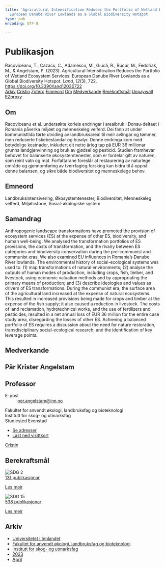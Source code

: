 ```yaml
---
title: 'Agricultural Intensification Reduces the Portfolio of Wetland Ecosystem Services:
  European Danube River Lowlands as a Global Biodiversity Hotspot'
type: pub
encoding: UTF-8

---
```

<h1>Publikasjon</h1>
<article id="csl-bib-container-78BT3FUH" class="csl-bib-container">
  <div class="csl-bib-body"> <div class="csl-entry">Racoviceanu, T., Cazacu, C., Adamescu, M., Giucă, R., Bucur, M., Fedoriak, M., &#38; Angelstam, P. (2023). Agricultural Intensification Reduces the Portfolio of Wetland Ecosystem Services: European Danube River Lowlands as a Global Biodiversity Hotspot. <i>Land</i>, <i>12</i>(3), 722. <a href="https://doi.org/10.3390/land12030722">https://doi.org/10.3390/land12030722</a></div> </div>
  <div class="csl-bib-buttons">
    <a href="#taxonomy-article-78BT3FUH" alt="archive" class="csl-bib-button">Arkiv</a>
    <a href="https://app.cristin.no/results/show.jsf?id=2143432" alt="Cristin" class="csl-bib-button">Cristin</a>
    <a href="http://zotero.org/groups/5881554/items/78BT3FUH" alt="Zotero" class="csl-bib-button">Zotero</a>
    <a href="#keywords-article-78BT3FUH" alt="keywords" class="csl-bib-button">Emneord</a>
    <a href="#about-article-78BT3FUH" alt="about_pub" class="csl-bib-button">Om</a>
    <a href="#contributors-article-78BT3FUH" alt="contributors" class="csl-bib-button">Medverkande</a>
    <a href="#sdg-article-78BT3FUH" alt="sdg" class="csl-bib-button">Berekraftsmål</a>
    <a href="https://www.mdpi.com/2073-445X/12/3/722/pdf?version=1679451746" alt="Unpaywall" class="csl-bib-button">Unpaywall</a>
    <a href="https://www.mdpi.com/2073-445X/12/3/722/pdf?version=1679451746" alt="EZproxy" class="csl-bib-button">EZproxy</a>
  </div>
  <div id="csl-bib-meta-container-78BT3FUH"></div>
</article>
<div id="csl-bib-meta-78BT3FUH" class="csl-bib-meta">
  <article id="about-article-78BT3FUH" class="about_pub-article">
    <h1>Om</h1>
    Racoviceanu et al. undersøkte korleis endringar i arealbruk i Donau-deltaet i Romania påverka miljøet og menneskeleg velferd. Dei fann at under kommunisttida førte utviding av landbruksareal til meir avlingar og tømmer, men reduserte fiskebestandar og husdyr. Denne endringa kom med betydelige kostnader, inkludert eit netto årleg tap på EUR 36 millionar grunna landgjenvinning og bruk av gjødsel og pesticid. Studien framhevar behovet for balanserte økosystemtenester, som er fordelar gitt av naturen, som reint vatn og mat. Forfattarane foreslår at restaurering av naturlege område og gjennomføring av tverrfagleg forsking kan bidra til å oppnå denne balansen, og sikre både biodiversitet og menneskelege behov.
  </article>
  <article id="keywords-article-78BT3FUH" class="keywords-article">
    <h1>Emneord</h1>
    Landbruksintensivering, Økosystemtenester, Biodiversitet, Menneskeleg velferd, Miljøhistorie, Sosial-økologiske system
  </article>
  <article id="abstract-article-78BT3FUH" class="abstract-article">
    <h1>Samandrag</h1>
    Anthropogenic landscape transformations have promoted the provision of ecosystem services (ES) at the expense of other ES, biodiversity, and human well-being. We analysed the transformation portfolios of ES provisions, the costs of transformation, and the rivalry between ES categories and biodiversity conservation during the pre-communist and communist eras. We also examined EU influences in Romania’s Danube River lowlands. The environmental history of social-ecological systems was used to: (1) map transformations of natural environments; (2) analyse the outputs of human modes of production, including crops, fish, timber, and livestock, using economic valuation methods and by appropriating the primary means of production; and (3) describe ideologies and values as drivers of ES transformations. During the communist era, the surface area of the agricultural land increased at the expense of natural ecosystems. This resulted in increased provisions being made for crops and timber at the expense of the fish supply; it also caused a reduction in livestock. The costs of land reclamation, hydrotechnical works, and the use of fertilizers and pesticides, resulted in a net annual loss of EUR 36 million for the entire case study area, disregarding the losses of other ES. Achieving a balanced portfolio of ES requires a discussion about the need for nature restoration, transdisciplinary social-ecological research, and the identification of key leverage points.
  </article>
  <article id="contributors-article-78BT3FUH" class="contributors-article">
    <h1>Medverkande</h1>
    <div class="personas"> <div class="vrtx-hinn-person-card"> <div class="photo"> <i class="lar la-user-circle missing-person"></i> </div> <div class="info"> <hgroup><h1>Pär Krister Angelstam</h1> <h2>Professor</h2> </hgroup><dl> <dt>E-post</dt> <dd> <a href="mailto:per.angelstam@inn.no">per.angelstam@inn.no</a> </dd> </dl> <p> Fakultet for anvendt økologi, landbruksfag og bioteknologi<br> Institutt for skog- og utmarksfag<br> Studiested Evenstad </p> <ul class="vrtx-hinn-links"> <li><a href="https://www.inn.no/finn-en-ansatt/per-angelstam.html#vrtx-hinn-addresses">Se adresser</a></li> <li><a href="https://www.inn.no/finn-en-ansatt/per-angelstam.html?vrtx=vcf">Last ned visittkort</a></li> </ul> </div> </div> <a href="https://app.cristin.no/persons/show.jsf?id=1318014" alt="Cristin URL" class="personas-cristin">Cristin</a> </div>
  </article>
  <article id="sdg-article-78BT3FUH" class="sdg-article">
    <h1>Berekraftsmål</h1>
    <div class="sdg-container"><div id="sdg2" class="sdg">
        <img src="{{< params subfolder >}}images/sdg/sdg02_nn.png" class="image" alt="SDG 2">
        <div class="sdg-overlay">
          <a href="{{< params subfolder >}}nn/archive/?sdg=2#archive" class="sdg-publication-count"><span>131</span> publikasjonar</a>
          <p><a href="https://fn.no/om-fn/fns-baerekraftsmaal/utrydde-sult?lang=nno-NO" class="sdg-read-more">Les meir</a></p>
        </div>
      </div> <div id="sdg15" class="sdg">
        <img src="{{< params subfolder >}}images/sdg/sdg15_nn.png" class="image" alt="SDG 15">
        <div class="sdg-overlay">
          <a href="{{< params subfolder >}}nn/archive/?sdg=15#archive" class="sdg-publication-count"><span>538</span> publikasjonar</a>
          <p><a href="https://fn.no/om-fn/fns-baerekraftsmaal/livet-paa-land?lang=nno-NO" class="sdg-read-more">Les meir</a></p>
        </div>
      </div></div>
  </article>
  <article id="taxonomy-article-78BT3FUH" class="taxonomy-article">
    <h1>Arkiv</h1>
    <ul>
      <li><a href="{{< params subfolder >}}nn/archive/?key=3DCRN523">Universitetet i Innlandet</a></li>
      <li><a href="{{< params subfolder >}}nn/archive/?key=T77LXH6D">Fakultet for anvendt økologi, landbruksfag og bioteknologi</a></li>
      <li><a href="{{< params subfolder >}}nn/archive/?key=7TRARPE3">Institutt for skog- og utmarksfag</a></li>
      <li><a href="{{< params subfolder >}}nn/archive/?key=WXLLSUEU">2023</a></li>
      <li><a href="{{< params subfolder >}}nn/archive/?key=J3RKSNFL">April</a></li>
    </ul>
  </article>
</div>
